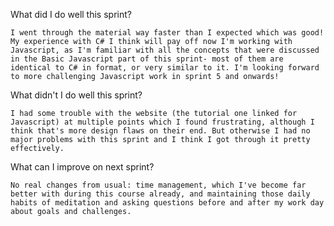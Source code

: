 What did I do well this sprint?

    I went through the material way faster than I expected which was good! My experience with C# I think will pay off now I'm working with Javascript, as I'm familiar with all the concepts that were discussed in the Basic Javascript part of this sprint- most of them are identical to C# in format, or very similar to it. I'm looking forward to more challenging Javascript work in sprint 5 and onwards!

What didn't I do well this sprint?

    I had some trouble with the website (the tutorial one linked for Javascript) at multiple points which I found frustrating, although I think that's more design flaws on their end. But otherwise I had no major problems with this sprint and I think I got through it pretty effectively. 

What can I improve on next sprint?

    No real changes from usual: time management, which I've become far better with during this course already, and maintaining those daily habits of meditation and asking questions before and after my work day about goals and challenges. 